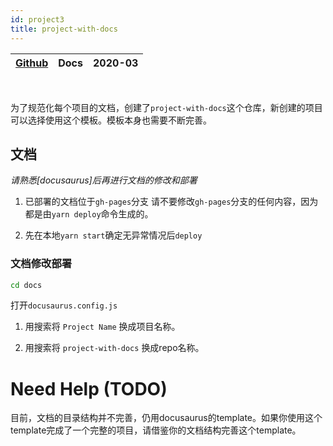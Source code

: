 ```yaml
---
id: project3
title: project-with-docs
---
```


| [Github](https://github.com/Airine/project-with-docs) | Docs | 2020-03 |
| :-: | :-: | :-: |

<br/>

为了规范化每个项目的文档，创建了`project-with-docs`这个仓库，新创建的项目可以选择使用这个模板。模板本身也需要不断完善。

## 文档

_请熟悉[docusaurus]后再进行文档的修改和部署_

1. 已部署的文档位于`gh-pages`分支
    请不要修改`gh-pages`分支的任何内容，因为都是由`yarn deploy`命令生成的。

2. 先在本地`yarn start`确定无异常情况后`deploy`

### 文档修改部署

```bash
cd docs
```

打开`docusaurus.config.js`

1. 用搜索将 `Project Name` 换成项目名称。

2. 用搜索将 `project-with-docs` 换成repo名称。

# Need Help (TODO)

目前，文档的目录结构并不完善，仍用docusaurus的template。如果你使用这个template完成了一个完整的项目，请借鉴你的文档结构完善这个template。

